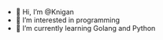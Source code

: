 - 👋 Hi, I’m @Knigan
- 👀 I’m interested in programming
- 🌱 I’m currently learning Golang and Python

<!---
Knigan/Knigan is a ✨ special ✨ repository because its `README.md` (this file) appears on your GitHub profile.
You can click the Preview link to take a look at your changes.
--->
